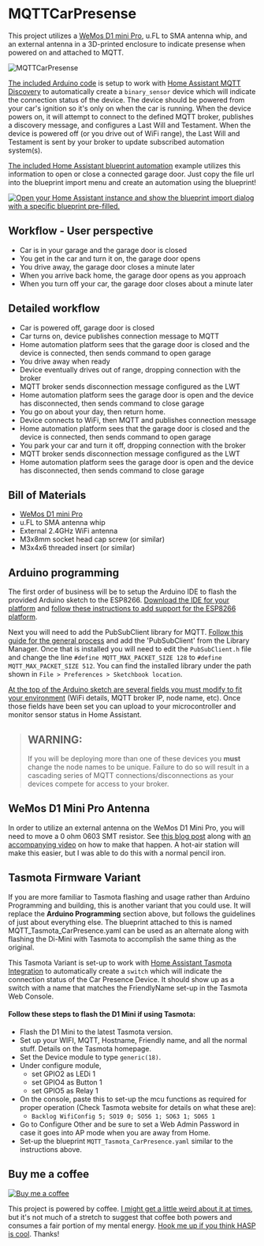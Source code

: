 # MQTTCarPresense

This project utilizes a [WeMos D1 mini Pro](https://wiki.wemos.cc/products:d1:d1_mini_pro), u.FL to SMA antenna whip, and an external antenna in a 3D-printed enclosure to indicate presense when powered on and attached to MQTT.

![MQTTCarPresense](https://github.com/aderusha/MQTTCarPresence/blob/master/Images/MQTTCarPresence.jpg?raw=true)

[The included Arduino code](/MQTTCarPresence) is setup to work with [Home Assistant MQTT Discovery](https://home-assistant.io/docs/mqtt/discovery/) to automatically create a `binary_sensor` device which will indicate the connection status of the device.  The device should be powered from your car's ignition so it's only on when the car is running.  When the device powers on, it will attempt to connect to the defined MQTT broker, publishes a discovery message, and configures a Last Will and Testament.  When the device is powered off (or you drive out of WiFi range), the Last Will and Testament is sent by your broker to update subscribed automation system(s).

[The included Home Assistant blueprint automation](MQTTCarPresence.yaml) example utilizes this information to open or close a connected garage door. Just copy the file url into the blueprint import menu and create an automation using the blueprint!

[![Open your Home Assistant instance and show the blueprint import dialog with a specific blueprint pre-filled.](https://my.home-assistant.io/badges/blueprint_import.svg)](https://my.home-assistant.io/redirect/blueprint_import/?blueprint_url=https%3A%2F%2Fraw.githubusercontent.com%2Faderusha%2FMQTTCarPresence%2Fmaster%2FMQTTCarPresence.yaml)

## Workflow - User perspective

* Car is in your garage and the garage door is closed
* You get in the car and turn it on, the garage door opens
* You drive away, the garage door closes a minute later
* When you arrive back home, the garage door opens as you approach
* When you turn off your car, the garage door closes about a minute later

## Detailed workflow

* Car is powered off, garage door is closed
* Car turns on, device publishes connection message to MQTT
* Home automation platform sees that the garage door is closed and the device is connected, then sends command to open garage
* You drive away when ready
* Device eventually drives out of range, dropping connection with the broker
* MQTT broker sends disconnection message configured as the LWT
* Home automation platform sees the garage door is open and the device has disconnected, then sends command to close garage
* You go on about your day, then return home.
* Device connects to WiFi, then MQTT and publishes connection message
* Home automation platform sees that the garage door is closed and the device is connected, then sends command to open garage
* You park your car and turn it off, dropping connection with the broker
* MQTT broker sends disconnection message configured as the LWT
* Home automation platform sees the garage door is open and the device has disconnected, then sends command to close garage

## Bill of Materials

* [WeMos D1 mini Pro](https://wiki.wemos.cc/products:d1:d1_mini_pro)
* u.FL to SMA antenna whip
* External 2.4GHz WiFi antenna
* M3x8mm socket head cap screw (or similar)
* M3x4x6 threaded insert (or similar)

## Arduino programming

The first order of business will be to setup the Arduino IDE to flash the provided Arduino sketch to the ESP8266.  [Download the IDE for your platform](https://www.arduino.cc/en/Main/Software) and [follow these instructions to add support for the ESP8266 platform](https://github.com/esp8266/Arduino#installing-with-boards-manager).

Next you will need to add the PubSubClient library for MQTT.  [Follow this guide for the general process](https://www.arduino.cc/en/Guide/Libraries) and add the 'PubSubClient' from the Library Manager.  Once that is installed you will need to edit the `PubSubClient.h` file and change the line `#define MQTT_MAX_PACKET_SIZE 128` to `#define MQTT_MAX_PACKET_SIZE 512`.  You can find the installed library under the path shown in `File > Preferences > Sketchbook location`.

[At the top of the Arduino sketch are several fields you must modify to fit your environment](https://github.com/aderusha/MQTTCarPresence/blob/master/MQTTCarPresence/MQTTCarPresence.ino#L3-L10) (WiFi details, MQTT broker IP, node name, etc).  Once those fields have been set you can upload to your microcontroller and monitor sensor status in Home Assistant.

> ## WARNING:
> 
> If you will be deploying more than one of these devices you **must** change the node names to be unique.  Failure to do so will result in a cascading series of MQTT connections/disconnections as your devices compete for access to your broker.

## WeMos D1 Mini Pro Antenna

In order to utilize an external antenna on the WeMos D1 Mini Pro, you will need to move a 0 ohm 0603 SMT resistor.  See [this blog post](http://raspi.tv/2017/how-to-use-external-antenna-on-wemos-d1-mini-pro-surface-mount-rework-video) along with [an accompanying video](https://www.youtube.com/watch?v=3lHoG1mu7hY&t=72) on how to make that happen.  A hot-air station will make this easier, but I was able to do this with a normal pencil iron.

## Tasmota Firmware Variant

If you are more familiar to Tasmota flashing and usage rather than Arduino Programming and building, this is another variant that you could use.  It will replace the **Arduino Programming** section above, but follows the guidelines of just about everything else.  The blueprint attached to this is named MQTT_Tasmota_CarPresence.yaml can be used as an alternate along with flashing the Di-Mini with Tasmota to accomplish the same thing as the original.  

This Tasmota Variant is set-up to work with [Home Assistant Tasmota Integration](https://www.home-assistant.io/integrations/tasmota/) to automatically create a `switch` which will indicate the connection status of the Car Presence Device.  It should show up as a switch with a name that matches the FriendlyName set-up in the Tasmota Web Console.

####    Follow these steps to flash the D1 Mini if using Tasmota: ####

* Flash the D1 Mini to the latest Tasmota version.
* Set up your WIFI, MQTT, Hostname, Friendly name, and all the normal stuff.  Details on the Tasmota homepage.
* Set the Device module to type `generic(18)`.
* Under configure module, 
    * set GPIO2 as LEDi 1
    * set GPIO4 as Button 1
    * set GPIO5 as Relay 1
* On the console, paste this to set-up the mcu functions as required for proper operation (Check Tasmota website for details on what these are):  
    * ```Backlog WifiConfig 5; SO19 0; SO56 1; SO63 1; SO65 1```
* Go to Configure Other and be sure to set a Web Admin Password in case it goes into AP mode when you are away from Home.
* Set-up the blueprint `MQTT_Tasmota_CarPresence.yaml` similar to the instructions above.

## Buy me a coffee

[![Buy me a coffee](https://www.buymeacoffee.com/assets/img/custom_images/black_img.png)](https://www.buymeacoffee.com/gW5rPpsKR)

This project is powered by coffee.  [I might get a little weird about it at times](https://github.com/aderusha/RoastLearner), but it's not much of a stretch to suggest that coffee both powers and consumes a fair portion of my mental energy.  [Hook me up if you think HASP is cool](https://www.buymeacoffee.com/gW5rPpsKR).  Thanks!

